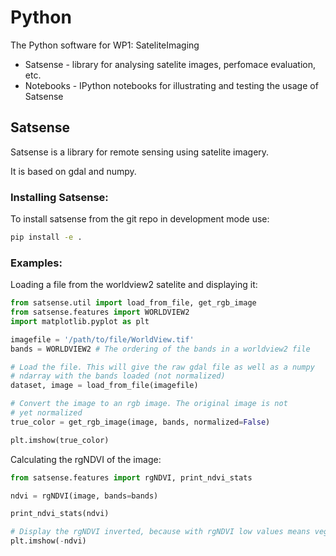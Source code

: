 # Python
The Python software for WP1: SateliteImaging

* Satsense - library for analysing satelite images, perfomace evaluation, etc.
* Notebooks - IPython notebooks for illustrating and testing the usage of Satsense

## Satsense
Satsense is a library for remote sensing using satelite imagery.

It is based on gdal and numpy.

### Installing Satsense:
To install satsense from the git repo in development mode use:
```bash
pip install -e .
```

### Examples:
Loading a file from the worldview2 satelite and displaying it:
```python
from satsense.util import load_from_file, get_rgb_image
from satsense.features import WORLDVIEW2
import matplotlib.pyplot as plt

imagefile = '/path/to/file/WorldView.tif'
bands = WORLDVIEW2 # The ordering of the bands in a worldview2 file

# Load the file. This will give the raw gdal file as well as a numpy
# ndarray with the bands loaded (not normalized)
dataset, image = load_from_file(imagefile)

# Convert the image to an rgb image. The original image is not
# yet normalized
true_color = get_rgb_image(image, bands, normalized=False)

plt.imshow(true_color)
```

Calculating the rgNDVI of the image:
```python
from satsense.features import rgNDVI, print_ndvi_stats

ndvi = rgNDVI(image, bands=bands)

print_ndvi_stats(ndvi)

# Display the rgNDVI inverted, because with rgNDVI low values means vegetation
plt.imshow(-ndvi)
```
